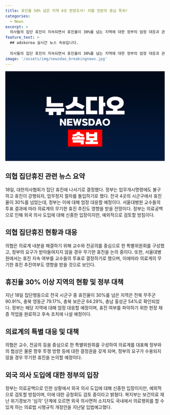 ```yaml
---
title: 휴진율 50% 넘은 지역 4곳 현장조사! 의협 전문의 중심 특위!
categories:
  - News
excerpt: >
  의사들의 집단 휴진이 지속되면서 휴진율이 30%를 넘는 지역에 대한 정부의 엄정 대응과 관련해 의협이 내부 결속을 강화하기 위해 교수와 전공의를 중심으로 한 특위를 구성하고 있는 가운데, 서울대병원에서의 휴진 지속 여부에 대한 투표가 이뤄지고 있다. 정부는 휴진에 참여한 병의원 수를 파악하고, 외국 의사 도입에 대한 검토와 후속 조치를 진행 중이며, 이에 대한 환자단체와 의견은 분분하다. 150자 요약문을 작성해 주세요.
feature_text: >
  ## adskorea 실시간 뉴스 속보입니다.

  의사들의 집단 휴진이 지속되면서 휴진율이 30%를 넘는 지역에 대한 정부의 엄정 대응과 관련해 의협이 내부 결속을 강화하기 위해 교수와 전공의를 중심으로 한 특위를 구성하고 있는 가운데, 서울대병원에서의 휴진 지속 여부에 대한 투표가 이뤄지고 있다. 정부는 휴진에 참여한 병의원 수를 파악하고, 외국 의사 도입에 대한 검토와 후속 조치를 진행 중이며, 이에 대한 환자단체와 의견은 분분하다. 150자 요약문을 작성해 주세요.
image: '/assets/img/newsdao_breakingnews.jpg'
---
```


<p><img src="/assets/img/newsdao_breakingnews.jpg" alt="adskorea 속보" /></p>

<h2 data-ke-size="size26">의협 집단휴진 관련 뉴스 요약</h2>

<p data-ke-size="size16">18일, 대한의사협회가 집단 휴진에 나서기로 결정했다. 정부는 업무개시명령에도 불구하고 휴진이 강행되자, 업무정지 절차를 돌입하기로 했다. 전국 4곳의 시군구에서 휴진율이 30%를 넘었는데, 정부는 이에 대해 엄정 대응할 예정이다. 서울대병원 교수들의 투표 결과에 따라 의료계의 무기한 휴진 추진도 영향을 받을 전망이다. 정부는 의료공백으로 인해 외국 의사 도입에 대해 신중한 입장이지만, 예외적으로 검토할 방침이다.</p>

<h2 data-ke-size="size26">의협 집단휴진 현황과 대응</h2>

<p data-ke-size="size16">의협은 의료계 내분을 해결하기 위해 교수와 전공의를 중심으로 한 특별위원회를 구성했고, 정부의 요구가 받아들여지지 않을 경우 무기한 휴진을 논의 중이다. 또한, 서울대병원에서는 휴진 지속 여부를 교수들의 투표로 결정하기로 했으며, 이에따라 의료계의 무기한 휴진 추진여부도 영향을 받을 것으로 보인다.</p>

<h2 data-ke-size="size26">휴진율 30% 이상 지역의 현황 및 정부 대책</h2>

<p data-ke-size="size16">지난 18일 집단행동으로 전국 시군구 중 휴진율이 30%를 넘은 지역은 전북 무주군 90.91%, 충북 영동군 79.17%, 충북 보은군 64.29%, 충남 홍성군 54%로 확인되었다. 정부는 해당 지역에 대해 엄정 대응할 예정이며, 휴진 여부를 파악하기 위한 현장 채증 작업을 완료하고 후속 조치에 나설 예정이다.</p>

<h2 data-ke-size="size26">의료계의 특별 대응 및 대책</h2>

<p data-ke-size="size16">의협은 교수, 전공의 등을 중심으로 한 특별위원회를 구성하여 의료계를 대표해 정부와의 협상은 물론 향후 투쟁 방향 등에 대한 결정권을 갖게 되며, 정부의 요구가 수용되지 않을 경우 무기한 휴진을 논의할 예정이다.</p>

<h2 data-ke-size="size26">외국 의사 도입에 대한 정부의 입장</h2>

<p data-ke-size="size16">정부는 의료공백으로 인한 상황에서 외국 의사 도입에 대해 신중한 입장이지만, 예외적으로 검토할 방침이며, 이에 대한 공청회도 검토 중이라고 밝혔다. 복지부는 보건의료 재난 위기경보가 '심각' 단계에 오르면 외국 의사면허 소지자도 국내에서 의료행위를 할 수 있게 하는 의료법 시행규칙 개정안을 지난달 입법예고했다.</p>

